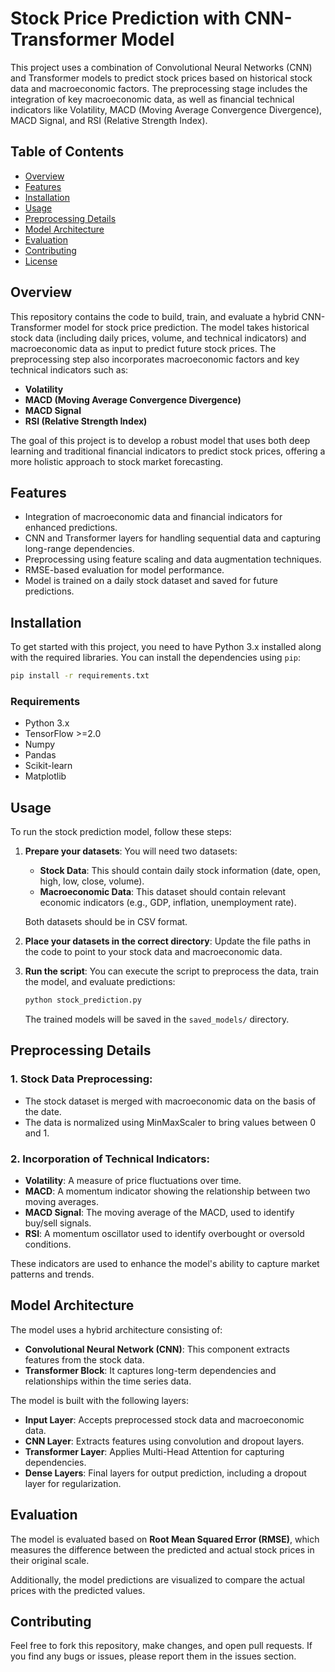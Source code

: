 # Stock Price Prediction with CNN-Transformer Model

This project uses a combination of Convolutional Neural Networks (CNN) and Transformer models to predict stock prices based on historical stock data and macroeconomic factors. The preprocessing stage includes the integration of key macroeconomic data, as well as financial technical indicators like Volatility, MACD (Moving Average Convergence Divergence), MACD Signal, and RSI (Relative Strength Index).

## Table of Contents

- [Overview](#overview)
- [Features](#features)
- [Installation](#installation)
- [Usage](#usage)
- [Preprocessing Details](#preprocessing-details)
- [Model Architecture](#model-architecture)
- [Evaluation](#evaluation)
- [Contributing](#contributing)
- [License](#license)

## Overview

This repository contains the code to build, train, and evaluate a hybrid CNN-Transformer model for stock price prediction. The model takes historical stock data (including daily prices, volume, and technical indicators) and macroeconomic data as input to predict future stock prices. The preprocessing step also incorporates macroeconomic factors and key technical indicators such as:

- **Volatility**
- **MACD (Moving Average Convergence Divergence)**
- **MACD Signal**
- **RSI (Relative Strength Index)**

The goal of this project is to develop a robust model that uses both deep learning and traditional financial indicators to predict stock prices, offering a more holistic approach to stock market forecasting.

## Features

- Integration of macroeconomic data and financial indicators for enhanced predictions.
- CNN and Transformer layers for handling sequential data and capturing long-range dependencies.
- Preprocessing using feature scaling and data augmentation techniques.
- RMSE-based evaluation for model performance.
- Model is trained on a daily stock dataset and saved for future predictions.

## Installation

To get started with this project, you need to have Python 3.x installed along with the required libraries. You can install the dependencies using `pip`:

```bash
pip install -r requirements.txt
```

### Requirements

- Python 3.x
- TensorFlow >=2.0
- Numpy
- Pandas
- Scikit-learn
- Matplotlib

## Usage

To run the stock prediction model, follow these steps:

1. **Prepare your datasets**: You will need two datasets:
    - **Stock Data**: This should contain daily stock information (date, open, high, low, close, volume).
    - **Macroeconomic Data**: This dataset should contain relevant economic indicators (e.g., GDP, inflation, unemployment rate).
    
    Both datasets should be in CSV format.

2. **Place your datasets in the correct directory**: Update the file paths in the code to point to your stock data and macroeconomic data.

3. **Run the script**: You can execute the script to preprocess the data, train the model, and evaluate predictions:

    ```bash
    python stock_prediction.py
    ```

    The trained models will be saved in the `saved_models/` directory.

## Preprocessing Details

### 1. **Stock Data Preprocessing**:
   - The stock dataset is merged with macroeconomic data on the basis of the date.
   - The data is normalized using MinMaxScaler to bring values between 0 and 1.

### 2. **Incorporation of Technical Indicators**:
   - **Volatility**: A measure of price fluctuations over time.
   - **MACD**: A momentum indicator showing the relationship between two moving averages.
   - **MACD Signal**: The moving average of the MACD, used to identify buy/sell signals.
   - **RSI**: A momentum oscillator used to identify overbought or oversold conditions.

These indicators are used to enhance the model's ability to capture market patterns and trends.

## Model Architecture

The model uses a hybrid architecture consisting of:

- **Convolutional Neural Network (CNN)**: This component extracts features from the stock data.
- **Transformer Block**: It captures long-term dependencies and relationships within the time series data.

The model is built with the following layers:
- **Input Layer**: Accepts preprocessed stock data and macroeconomic data.
- **CNN Layer**: Extracts features using convolution and dropout layers.
- **Transformer Layer**: Applies Multi-Head Attention for capturing dependencies.
- **Dense Layers**: Final layers for output prediction, including a dropout layer for regularization.

## Evaluation

The model is evaluated based on **Root Mean Squared Error (RMSE)**, which measures the difference between the predicted and actual stock prices in their original scale.

Additionally, the model predictions are visualized to compare the actual prices with the predicted values.

## Contributing

Feel free to fork this repository, make changes, and open pull requests. If you find any bugs or issues, please report them in the issues section.

